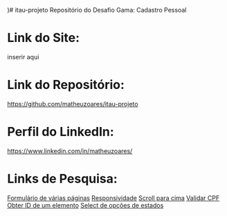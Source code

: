 )# itau-projeto
Repositório do Desafio Gama: Cadastro Pessoal

# Link do Site:
inserir aqui

# Link do Repositório:
https://github.com/matheuzoares/itau-projeto

# Perfil do LinkedIn:
https://www.linkedin.com/in/matheuzoares/

# Links de Pesquisa:
[Formulário de várias páginas](https://www.w3schools.com/howto/howto_js_form_steps.asp)
[Responsividade](https://www.w3schools.com/cssref/css3_pr_mediaquery.asp)
[Scroll para cima](https://www.w3schools.com/howto/howto_js_scroll_to_top.asp)
[Validar CPF](https://www.devmedia.com.br/validar-cpf-com-javascript/23916)
[Obter ID de um elemento](https://stackoverflow.com/questions/3623110/get-an-elements-id)
[Select de opções de estados](https://velhobit.com.br/programacao/carregando-cep-cidades-dinamicamente.html)
